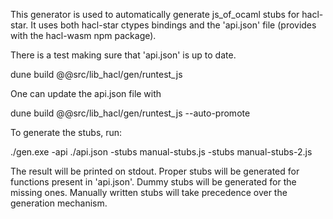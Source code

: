This generator is used to automatically generate js_of_ocaml stubs for
hacl-star. It uses both hacl-star ctypes bindings and the 'api.json'
file (provides with the hacl-wasm npm package).

There is a test making sure that 'api.json' is up to date.

  dune build @@src/lib_hacl/gen/runtest_js

One can update the api.json file with

  dune build @@src/lib_hacl/gen/runtest_js --auto-promote

To generate the stubs, run:

  ./gen.exe -api ./api.json -stubs manual-stubs.js -stubs manual-stubs-2.js

The result will be printed on stdout.
Proper stubs will be generated for functions present in 'api.json'.
Dummy stubs will be generated for the missing ones.
Manually written stubs will take precedence over the generation mechanism.
